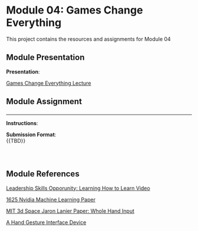 # Module 04: Games Change Everything

This project contains the resources and assignments for Module 04


## Module Presentation

**Presentation**:
<br>

[Games Change Everything Lecture](https://eagleonline.hccs.edu/courses/303292/files/78772135?module_item_id=20937031)

## Module Assignment 


### 
<hr>



**Instructions**:



**Submission Format**:<br>
{{TBD}}
 
### 
<br>

## Module References
[Leadership Skills Opporunity: Learning How to Learn Video](https://www.youtube.com/watch?v=vd2dtkMINIw)

[1625 Nvidia Machine Learning Paper](https://eagleonline.hccs.edu/courses/303292/files/78771571?module_item_id=20937048)

[MIT 3d Space Jaron Lanier Paper: Whole Hand Input](https://eagleonline.hccs.edu/courses/303292/files/78771971?module_item_id=20937049)

[A Hand Gesture Interface Device](https://eagleonline.hccs.edu/courses/303292/files/78771960?module_item_id=20937050)